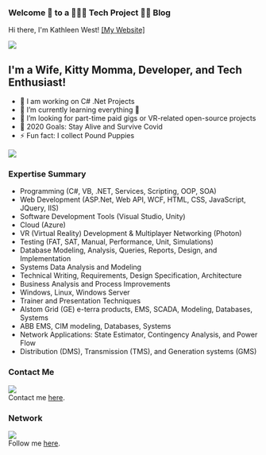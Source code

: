 ### Welcome 👋 to a 👩🏼‍💻 Tech Project 🙆🏼 Blog 

Hi there, I'm Kathleen West! [[My Website]](https://portfolio.katiegirl.net)

<img src="https://www.katiegirl.net/images/GitHubHeadShot.jpg">

## I'm a Wife, Kitty Momma, Developer, and Tech Enthusiast!

- 🔭 I am working on C# .Net Projects
- 🌱 I’m currently learning everything 🤣
- 👯 I’m looking for part-time paid gigs or VR-related open-source projects
- 🥅 2020 Goals: Stay Alive and Survive Covid
- ⚡ Fun fact: I collect Pound Puppies 

<img src="https://www.katiegirl.net/images/social/poundpuppies.jpg">

### Expertise Summary

<ul>
  <li>Programming (C#, VB, .NET, Services, Scripting, OOP, SOA)</li>
<li>Web Development (ASP.Net, Web API, WCF, HTML, CSS, JavaScript, JQuery, IIS)</li>
<li>Software Development Tools (Visual Studio, Unity)</li>
<li>Cloud (Azure)</li>
<li>VR (Virtual Reality) Development & Multiplayer Networking (Photon)</li>
<li>Testing (FAT, SAT, Manual, Performance, Unit, Simulations)</li>
<li>Database Modeling, Analysis, Queries, Reports, Design, and Implementation</li>
<li>Systems Data Analysis and Modeling</li>
<li>Technical Writing, Requirements, Design Specification, Architecture</li>
<li>Business Analysis and Process Improvements</li>
<li>Windows, Linux, Windows Server</li>
<li>Trainer and Presentation Techniques</li>
<li>Alstom Grid (GE) e-terra products, EMS, SCADA, Modeling, Databases, Systems</li>
<li>ABB EMS, CIM modeling, Databases, Systems</li>
<li>Network Applications: State Estimator, Contingency Analysis, and Power Flow</li>
<li>Distribution (DMS), Transmission (TMS), and Generation systems (GMS)</li>
</ul>

### Contact Me
<img src="https://i2.wp.com/portfolio.katiegirl.net/wp-content/uploads/2017/11/mailontheway.jpg?resize=200%2C181"><br> 
Contact me <a href="https://portfolio.katiegirl.net/2017/11/07/how-to-contact-me/">here</a>. 

### Network

<img src="https://i1.wp.com/portfolio.katiegirl.net/wp-content/uploads/2019/02/linkedin.jpg?resize=150%2C150&ssl=1"><br> 
Follow me <a href="https://www.linkedin.com/in/kathleenewest/">here</a>.





